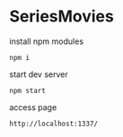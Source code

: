 # SeriesMovies
install npm modules
```
npm i
```
start dev server
```
npm start
```
access page
```
http://localhost:1337/
```

